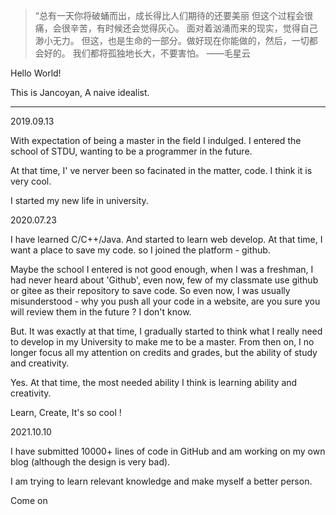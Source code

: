 > “总有一天你将破蛹而出，成长得比人们期待的还要美丽
> 但这个过程会很痛，会很辛苦，有时候还会觉得灰心。
> 面对着汹涌而来的现实，觉得自己渺小无力。
> 但这，也是生命的一部分。做好现在你能做的，然后，一切都会好的。
> 我们都将孤独地长大，不要害怕。
> ——毛星云



Hello World!

This is Jancoyan, A naive idealist.

---

2019.09.13

With expectation of being a master in the field I indulged. I entered the school of STDU, wanting to be a programmer in the future.

At that time, I' ve nerver been so facinated in the matter, code. I think it is very cool.

I started my new life in university.

2020.07.23

I have learned C/C++/Java. And started to learn web develop. At that time, I want a place to save my code. so I joined the platform - github.

Maybe the school I entered is not good enough, when I was a freshman, I had never heard about 'Github', even now, few of my classmate use github or gitee as their repository to save code. So even now, I was usually misunderstood - why you push all your code in a website, are you sure you will review them in the future ? I don't know.

But. It was exactly at that time, I gradually started to think what I really need to develop in my University to make me to be a master. From then on, I no longer focus all my attention on credits and grades, but the ability of study and creativity.

Yes. At that time, the most needed ability I think is learning ability and creativity.

Learn, Create, It's so cool !

2021.10.10

I have submitted 10000+ lines of code in GitHub and am working on my own blog (although the design is very bad). 

I am trying to learn relevant knowledge and make myself a better person. 

Come on
